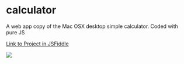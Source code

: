 # calculator
A web app copy of the Mac OSX desktop simple calculator. Coded with pure JS

<a href="https://jsfiddle.net/rooky218/Ldtavsyc/">Link to Project in JSFiddle</a>

<img src="https://s33.postimg.cc/vhfs5pd7j/Screen_Shot_2018-06-08_at_3.42.04_AM.png" />
